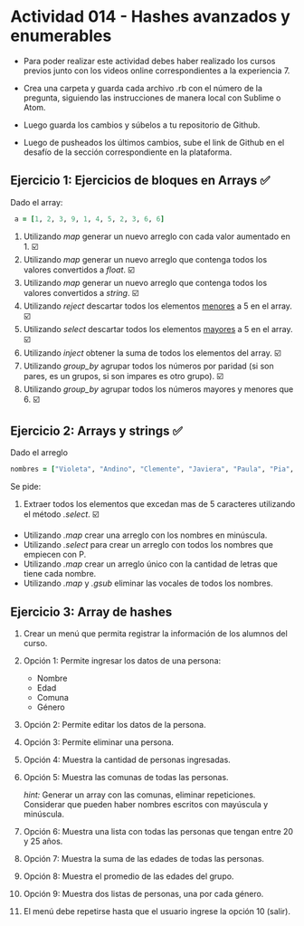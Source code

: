 # Actividad 014 - Hashes avanzados y enumerables

- Para poder realizar este actividad debes haber realizado los cursos previos junto con los videos online correspondientes a la experiencia 7.

- Crea una carpeta y guarda cada archivo .rb con el número de la pregunta, siguiendo las instrucciones de manera local con Sublime o Atom.

- Luego guarda los cambios y súbelos a tu repositorio de Github.

- Luego de pusheados los últimos cambios, sube el link de Github en el desafío de la sección correspondiente en la plataforma.


## Ejercicio 1: Ejercicios de bloques en Arrays :white_check_mark:

Dado el array:

~~~ruby
 a = [1, 2, 3, 9, 1, 4, 5, 2, 3, 6, 6]
~~~

1. Utilizando *map* generar un nuevo arreglo con cada valor aumentado en 1. :ballot_box_with_check:
2. Utilizando *map* generar un nuevo arreglo que contenga todos los valores convertidos a *float*. :ballot_box_with_check:
3. Utilizando *map* generar un nuevo arreglo que contenga todos los valores convertidos a *string*. :ballot_box_with_check:
4. Utilizando *reject* descartar todos los elementos <u>menores</u> a 5 en el array. :ballot_box_with_check:
5. Utilizando *select* descartar todos los elementos <u>mayores</u> a 5 en el array. :ballot_box_with_check:
6. Utilizando *inject* obtener la suma de todos los elementos del array. :ballot_box_with_check:
7. Utilizando *group_by* agrupar todos los números por paridad (si son pares, es un grupos, si son impares es otro grupo). :ballot_box_with_check:
8. Utilizando *group_by* agrupar todos los números mayores y menores que 6. :ballot_box_with_check:

## Ejercicio 2: Arrays y strings :white_check_mark:
Dado el arreglo 

~~~ruby
nombres = ["Violeta", "Andino", "Clemente", "Javiera", "Paula", "Pia", "Ray"]
~~~

Se pide:
 
1. Extraer todos los elementos que excedan mas de 5 caracteres utilizando el método *.select*. :ballot_box_with_check:
- Utilizando *.map* crear una arreglo con los nombres en minúscula.
- Utilizando *.select* para crear un arreglo con todos los nombres que empiecen con P.
- Utilizando *.map* crear un arreglo único con la cantidad de letras que tiene cada nombre.
- Utilizando *.map* y *.gsub* eliminar las vocales de todos los nombres.

## Ejercicio 3: Array de hashes

1. Crear un menú que permita registrar la información de los alumnos del curso.

2. Opción 1: Permite ingresar los datos de una persona:
    - Nombre
    - Edad
    - Comuna
    - Género

3. Opción 2: Permite editar los datos de la persona.
4. Opción 3: Permite eliminar una persona.
5. Opción 4: Muestra la cantidad de personas ingresadas.
6. Opción 5: Muestra las comunas de todas las personas.

	*hint:* Generar un array con las comunas, eliminar repeticiones. Considerar que pueden haber nombres escritos con mayúscula y minúscula.

5. Opción 6: Muestra una lista con todas las personas que tengan entre 20 y 25 años.
6. Opción 7: Muestra la suma de las edades de todas las personas.
7. Opción 8: Muestra el promedio de las edades del grupo.
8. Opción 9: Muestra dos listas de personas, una por cada género.
9. El menú debe repetirse hasta que el usuario ingrese la opción 10 (salir).

